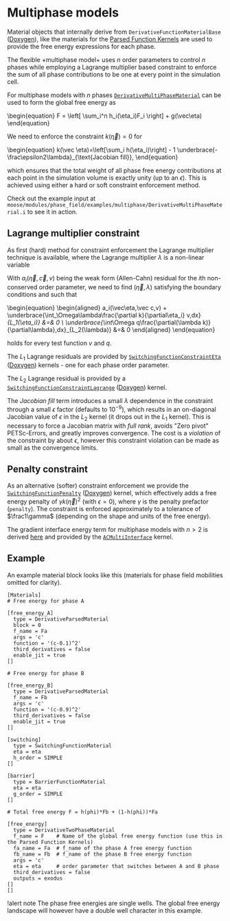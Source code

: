# Multiphase models

Material objects that internally derive from `DerivativeFunctionMaterialBase`
([Doxygen](http://mooseframework.org/docs/doxygen/modules/classDerivativeFunctionMaterialBase.html)),
like the materials for the [Parsed Function Kernels](FunctionMaterialKernels.md) are used to provide
the free energy expressions for each phase.

The flexible +multiphase model+ uses _n_ order parameters to control *n* phases while employing a
Lagrange multiplier based constraint to enforce the sum of all phase contributions to be one at every
point in the simulation cell.

For multiphase models with *n* phases [`DerivativeMultiPhaseMaterial`](DerivativeMultiPhaseMaterial.md)
can be used to form the global free energy as

\begin{equation}
F = \left[ \sum_i^n h_i(\eta_i)F_i \right] + g(\vec\eta)
\end{equation}

We need to enforce the constraint $k(\vec\eta)=0$ for

\begin{equation}
k(\vec \eta)=\left[\sum_i h(\eta_i)\right] - 1 \underbrace{- \frac\epsilon2\lambda}_{\text{Jacobian fill}},
\end{equation}

which ensures that the total weight of all phase free energy contributions at
each point in the simulation volume is exactly unity (up to an $\epsilon$). This
is achieved using either a hard or soft constraint enforcement method.

Check out the example input at `moose/modules/phase_field/examples/multiphase/DerivativeMultiPhaseMaterial.i` to see it in action.

## Lagrange multiplier constraint

As first (hard) method for constraint enforcement the Lagrange multiplier technique
is available, where the Lagrange multiplier $\lambda$ is a non-linear variable

With $a_i(\vec\eta,\vec c,v)$ being the weak form (Allen-Cahn) residual for the
$i$th non-conserved order parameter, we need to find $(\vec\eta,\lambda)$ satisfying
the boundary conditions and such that

\begin{equation}
\begin{aligned}
a_i(\vec\eta,\vec c,v) + \underbrace{\int_\Omega\lambda\frac{\partial k}{\partial\eta_i} v\,dx}_{L_1(\eta_i)} &=& 0 \\
\underbrace{\int_\Omega q\frac{\partial(\lambda k)}{\partial\lambda}\,dx}_{L_2(\lambda)} &=& 0
\end{aligned}
\end{equation}

holds for every test function $v$ and $q$.

The $L_1$ Lagrange residuals are provided by 
[`SwitchingFunctionConstraintEta`](/SwitchingFunctionConstraintEta.md) 
([Doxygen](http://mooseframework.org/docs/doxygen/modules/classSwitchingFunctionConstraintEta.html)) 
kernels - one for each phase order parameter.

The $L_2$ Lagrange residual is provided by a 
[`SwitchingFunctionConstraintLagrange`](/SwitchingFunctionConstraintLagrange.md)
([Doxygen](http://mooseframework.org/docs/doxygen/modules/classSwitchingFunctionConstraintLagrange.html))
kernel.

The *Jacobian fill* term introduces a small $\lambda$ dependence in the constraint
through a small $\epsilon$ factor (defaults to $10^{-9}$), which results in an
on-diagonal Jacobian value of $\epsilon$ in the $L_2$ kernel (it drops out in
the $L_1$ kernel). This is necessary to force a Jacobian matrix with *full rank*,
avoids "Zero pivot" PETSc-Errors, and greatly improves convergence. The cost is
a *violation* of the constraint by about $\epsilon$, however this constraint
violation can be made as small as the convergence limits.

## Penalty constraint

As an alternative (softer) constraint enforcement we provide the
[`SwitchingFunctionPenalty`](/SwitchingFunctionPenalty.md)
([Doxygen](http://mooseframework.org/docs/doxygen/modules/classSwitchingFunctionPenalty.html))
kernel, which effectively adds a free energy penalty of $\gamma k(\vec \eta)^2$
(with $\epsilon=0$), where $\gamma$ is the penalty prefactor (`penalty`). The
constraint is enforced approximately to a tolerance of $\frac1\gamma$ (depending
on the shape and units of the free energy).

The gradient interface energy term for multiphase models with $n>2$ is derived
[here](ACMultiInterface.md) and provided by the [`ACMultiInterface`](ACMultiInterface.md) kernel.

## Example

An example material block looks like this (materials for phase field mobilities omitted for clarity).

```puppet
[Materials]
# Free energy for phase A

[free_energy_A]
  type = DerivativeParsedMaterial
  block = 0
  f_name = Fa
  args = 'c'
  function = '(c-0.1)^2'
  third_derivatives = false
  enable_jit = true
[]

# Free energy for phase B

[free_energy_B]
  type = DerivativeParsedMaterial
  f_name = Fb
  args = 'c'
  function = '(c-0.9)^2'
  third_derivatives = false
  enable_jit = true
[]

[switching]
  type = SwitchingFunctionMaterial
  eta = eta
  h_order = SIMPLE
[]

[barrier]
  type = BarrierFunctionMaterial
  eta = eta
  g_order = SIMPLE
[]

# Total free energy F = h(phi)*Fb + (1-h(phi))*Fa

[free_energy]
  type = DerivativeTwoPhaseMaterial
  f_name = F    # Name of the global free energy function (use this in the Parsed Function Kernels)
  fa_name = Fa  # f_name of the phase A free energy function
  fb_name = Fb  # f_name of the phase B free energy function
  args = 'c'
  eta = eta     # order parameter that switches between A and B phase
  third_derivatives = false
  outputs = exodus
[]
[]
```

!alert note
The phase free energies are single wells. The global free energy landscape
will however have a double well character in this example.
